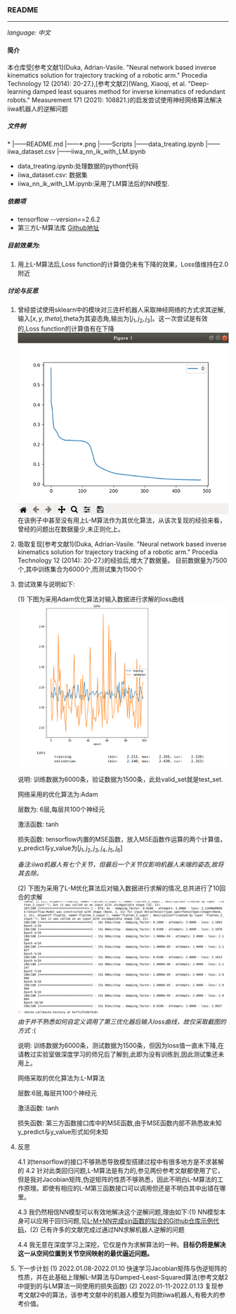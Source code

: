 ### README

--------------

_language: 中文_



#### 简介

本仓库受[参考文献1](Duka, Adrian-Vasile. "Neural network based inverse kinematics solution for trajectory tracking of a robotic arm." Procedia Technology 12 (2014): 20-27.),[参考文献2](Wang, Xiaoqi, et al. "Deep-learning damped least squares method for inverse kinematics of redundant robots." Measurement 171 (2021): 108821.)的启发尝试使用神经网络算法解决iiwa机器人的逆解问题

##### 文件树
  \* 
   |——README.md
   |——*.png
   |——Scripts
         |——data_treating.ipynb
         |——iiwa_dataset.csv
         |——iiwa_nn_ik_with_LM.ipynb

* data_treating.ipynb:处理数据的python代码
* iiwa_dataset.csv: 数据集
* iiwa_nn_ik_with_LM.ipynb:采用了LM算法后的NN模型. 

##### 依赖项
* tensorflow --version==2.6.2
* 第三方L-M算法库  [Github地址](https://github.com/fabiodimarco/tf-levenberg-marquardt)

##### 目前效果为:
1. 用上L-M算法后,Loss function的计算值仍未有下降的效果，Loss值维持在2.0附近
   

##### 讨论与反思
1. 曾经尝试使用sklearn中的模块对三连杆机器人采取神经网络的方式求其逆解,输入$[x,y,theta]$,theta为其姿态角,输出为$[j_1,j_2,j_3]$。这一次尝试是有效的,Loss function的计算值有在下降
![三连杆机器人的NN模型Loss曲线](./Selection_002.png)
   在该例子中甚至没有用上L-M算法作为其优化算法，从该次复现的经验来看，曾经的问题出在数据量少,未正则化上。

2. 吸取复现[参考文献1](Duka, Adrian-Vasile. "Neural network based inverse kinematics solution for trajectory tracking of a robotic arm." Procedia Technology 12 (2014): 20-27.)的经验后,增大了数据量。
   目前数据量为7500个,其中训练集合为6000个,而测试集为1500个
   
3. 尝试效果与说明如下:
   
   (1) 下图为采用Adam优化算法对输入数据进行求解的loss曲线
   ![adam_loss](./Selection_003.png)
   
   说明: 训练数据为6000条，验证数据为1500条，此处valid_set就是test_set.
   
   网络采用的优化算法为:Adam
   
   层数为: 6层,每层共100个神经元
  
   激活函数: tanh
   
   损失函数: tensorflow内置的MSE函数，放入MSE函数作运算的两个计算值，y_predict与y_value为$[j_1,j_2,j_3,j_4,j_5,j_6]$
   
   _备注:iiwa机器人有七个关节，但最后一个关节仅影响机器人末端的姿态,故将其去除。_
   
   (2) 下图为采用了L-M优化算法后对输入数据进行求解的情况,总共进行了10回合的求解
   ![L-M_loss](./Selection_004.png)
   _由于并不熟悉如何自定义调用了第三优化器后输入loss曲线，故仅采取截图的方式_ :(
   
   说明: 训练数据为6000条，测试数据为1500条，但因为loss值一直未下降,在请教过实验室做深度学习的师兄后了解到,此即为没有训练到,因此测试集还未用上。
   
   网络采取的优化算法为:L-M算法
   
   层数:6层,每层共100个神经元
   
   激活函数: tanh
   
   损失函数: 第三方函数接口库中的MSE函数,由于MSE函数内部不熟悉故未知y_predict与y_value形式如何未知
   
4. 反思
   
   4.1 对tensorflow的接口不够熟悉导致模型搭建过程中有很多地方是不求甚解的
   4.2 针对此类回归问题,L-M算法是有力的,参见两份参考文献都使用了它，但是我对Jacobian矩阵,伪逆矩阵的性质不够熟悉，因此不明白L-M算法的工作原理。即使有相应的L-M第三函数接口可以调用但还是不明白其中出错在哪里。

   4.3  我仍然相信NN模型可以有效地解决这个逆解问题,理由如下:(1) NN模型本身可以应用于回归问题,见[L-M+NN完成sin函数的拟合的Github仓库示例代码](https://github.com/fabiodimarco/tf-levenberg-marquardt/blob/main/test_curve_fitting.py)，(2) 已有许多的文献完成过通过NN求解机器人逆解的问题
   
   4.4  我无意在深度学习上深挖，它仅是作为求解算法的一种。**目标仍将是解决这一从空间位置到关节空间映射的最优逼近问题。**
   
5.  下一步计划
   (1) 2022.01.08-2022.01.10 快速学习Jacobian矩阵与伪逆矩阵的性质，并在此基础上理解L-M算法与Damped-Least-Squared算法(参考文献2中提到的与LM算法一同使用的损失函数)
   (2) 2022.01-11-2022.01.13 复现参考文献2中的算法，该参考文献中的机器人模型为同款iiwa机器人,有极大的参考价值。
   
   









